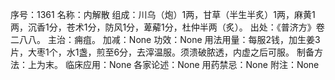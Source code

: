 序号：1361
名称：内解散
组成：川乌（炮）1两，甘草（半生半炙）1两，麻黄1两，沉香1分，苍术1分，防风1分，萆薢1分，杜仲半两（炙）。
出处：《普济方》卷二八八。
主治：痈疽。
加减：None
功效：None
用法用量：每服2钱，加生姜3片，大枣1个，水1盏，煎至6分，去滓温服。须溃破脓透，内虚之后可服。
制备方法：上为末。
临床应用：None
各家论述：None
用药禁忌：None
附注：None
